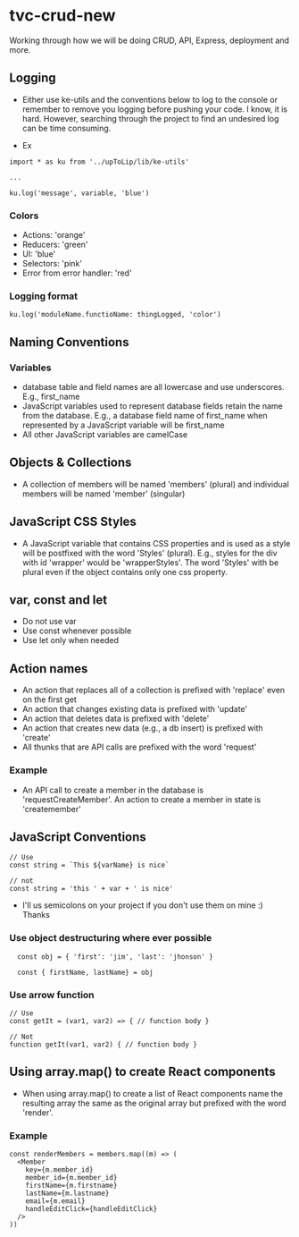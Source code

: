 # tvc-crud-new

Working through how we will be doing CRUD, API, Express, deployment and more.


## Logging
- Either use ke-utils and the conventions below to log to the console or remember to remove you logging before pushing your code. I know, it is hard. However, searching through the project to find an undesired log can be time consuming.

- Ex
````
import * as ku from '../upToLip/lib/ke-utils'

...

ku.log('message', variable, 'blue')
````

### Colors
- Actions: 'orange'
- Reducers: 'green'
- UI: 'blue'
- Selectors: 'pink'
- Error from error handler: 'red'

### Logging format
````
ku.log('moduleName.functioName: thingLogged, 'color')

````

## Naming Conventions

### Variables
- database table and field names are all lowercase and use underscores. E.g., first_name
- JavaScript variables used to represent database fields retain the name from the database. E.g., a database field name of first_name when represented by a JavaScript variable will be first_name
- All other JavaScript variables are camelCase

## Objects & Collections
- A collection of members will be named 'members' (plural) and individual members will be named 'member' (singular)

## JavaScript CSS Styles
- A JavaScript variable that contains CSS properties and is used as a style will be postfixed with the word 'Styles' (plural). E.g., styles for the div with id 'wrapper' would be 'wrapperStyles'. The word 'Styles' with be plural even if the object contains only one css property.


## var, const and let
- Do not use var
- Use const whenever possible
- Use let only when needed


## Action names
- An action that replaces all of a collection is prefixed with 'replace' even on the first get
- An action that changes existing data is prefixed with 'update'
- An action that deletes data is prefixed with 'delete'
- An action that creates new data (e.g., a db insert) is prefixed with 'create'
- All thunks that are API calls are prefixed with the word 'request'
### Example
- An API call to create a member in the database is 'requestCreateMember'. An action to create a member in state is 'createmember'


## JavaScript Conventions
````
// Use
const string = `This ${varName} is nice`

// not
const string = 'this ' + var + ' is nice'
````
- I'll us semicolons on your project if you don't use them on mine :) Thanks
### Use object destructuring where ever possible
````
  const obj = { 'first': 'jim', 'last': 'jhonson' }

  const { firstName, lastName} = obj
````
### Use arrow function
````
// Use
const getIt = (var1, var2) => { // function body }

// Not
function getIt(var1, var2) { // function body }
````

## Using array.map() to create React components
- When using array.map() to create a list of React components name the resulting array the same as the original array but prefixed with the word 'render'.
### Example
````
const renderMembers = members.map((m) => (
  <Member
    key={m.member_id}
    member_id={m.member_id}
    firstName={m.firstname}
    lastName={m.lastname}
    email={m.email}
    handleEditClick={handleEditClick}
  />
))
````
